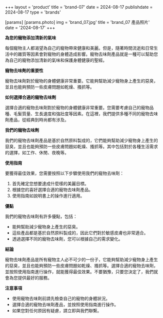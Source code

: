+++
layout = 'product'
title = 'brand-07'
date = 2024-08-17
publishdate = 2024-08-17
type = 'brands'

[params]
  [params.photo]
    img = 'brand_07.jpg'
    title = 'brand_07 產品照片'
    date = '2024-08-17'
+++

**為您的寵物添加清新的氣味**

每個寵物主人都渴望為自己的寵物帶來健康和美麗。但是，隨著時間流逝和日常生活中的雜質等因素會對寵物的身體造成影響。寵物去味劑產品就是一種可以幫助您為自己的寵物添加清新的氣味和保護身體健康的聖經。

**寵物去味劑的重要性**

寵物去味劑對於寵物的身體健康非常重要。它能夠幫助減少寵物身上產生的惡臭，並且也能夠預防一些皮膚問題如乾燥、搔抓等。

**如何選擇合適的寵物去味劑**

選擇合適的寵物去味劑對於寵物的身體健康非常重要。您需要考慮自己的寵物品種、毛髮質量、生長速度和強壯度等因素。在這裡，我們提供多種不同的寵物去味劑產品，從經典到時尚都有涉及。

**我們的寵物去味劑**

我們的寵物去味劑產品是基於自然原料製成的，它們能夠幫助減少寵物身上產生的惡臭，並且也能夠預防一些皮膚問題如乾燥、搔抓等。其中包括對於各種生活需求的選擇，如工作、休閒、夜晚等。

**使用指南**

要獲得最佳效果，您需要按照以下步驟使用我們的寵物去味劑：

1. 首先確定您想要達成什麼樣的美麗目標。
2. 根據您的喜好選擇合適的寵物去味劑產品。
3. 使用指南如說明書上的操作進行適用。

**優點**

我們的寵物去味劑有許多優點，包括：

* 能夠幫助減少寵物身上產生的惡臭。
* 這些產品都是基於自然原料製成的，因此它們對於敏感皮膚也非常適合。
* 透過選擇不同的寵物去味劑，您可以根據自己的需求變化。

**結論**

寵物去味劑產品是所有寵物主人必不可少的一份子，它能夠幫助減少寵物身上產生的惡臭，並且也能夠預防一些皮膚問題如乾燥、搔抓等。選擇合適的寵物去味劑，並按照使用指南進行操作，就能獲得最佳效果。不要猶豫，只要您決定了，我們就會為您提供最好的服務。

**注意事項**

* 使用寵物去味劑前請先檢查自己的寵物的身體狀況。
* 選擇合適的寵物去味劑產品，並按照使用指南進行操作。
* 如果您對任何原因有疑慮，請立即與我們聯繫。
